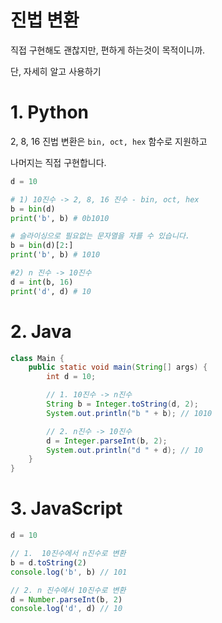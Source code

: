 # 진법 변환

직접 구현해도 괜찮지만, 편하게 하는것이 목적이니까.

단, 자세히 알고 사용하기


# 1. Python
2, 8, 16 진법 변환은 `bin, oct, hex` 함수로 지원하고

나머지는 직접 구현합니다.
```python
d = 10

# 1) 10진수 -> 2, 8, 16 진수 - bin, oct, hex
b = bin(d)
print('b', b) # 0b1010

# 슬라이싱으로 필요없는 문자열을 자를 수 있습니다.
b = bin(d)[2:]
print('b', b) # 1010

#2) n 진수 -> 10진수
d = int(b, 16)
print('d', d) # 10
```

# 2. Java
```java
class Main {
    public static void main(String[] args) {
        int d = 10;

        // 1. 10진수 -> n진수
        String b = Integer.toString(d, 2);
        System.out.println("b " + b); // 1010

        // 2. n진수 -> 10진수
        d = Integer.parseInt(b, 2);
        System.out.println("d " + d); // 10
    }
}
```

# 3. JavaScript
```js
d = 10

// 1.  10진수에서 n진수로 변환
b = d.toString(2)
console.log('b', b) // 101

// 2. n 진수에서 10진수로 변환
d = Number.parseInt(b, 2)
console.log('d', d) // 10
```